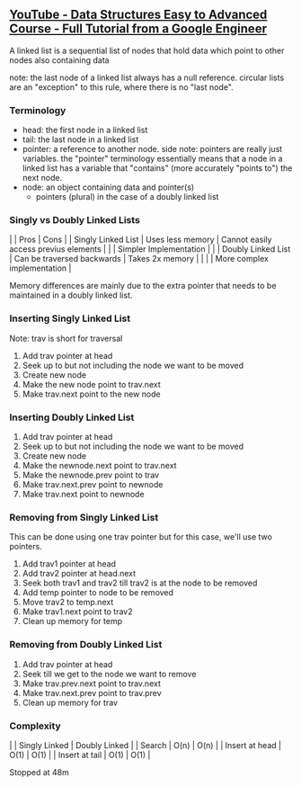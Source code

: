 ## [YouTube - Data Structures Easy to Advanced Course - Full Tutorial from a Google Engineer](https://www.youtube.com/watch?v=RBSGKlAvoiM)
A linked list is a sequential list of nodes that hold data which point to other nodes also containing data

note: the last node of a linked list always has a null reference. circular lists are an "exception" to this rule, where there is no "last node".

### Terminology
- head: the first node in a linked list
- tail: the last node in a linked list
- pointer: a reference to another node. side note: pointers are really just variables. the "pointer" terminology essentially means that a node in a linked list has a variable that "contains" (more accurately "points to") the next node.
- node: an object containing data and pointer(s)
  - pointers (plural) in the case of a doubly linked list

### Singly vs Doubly Linked Lists
| | Pros | Cons |
| Singly Linked List | Uses less memory | Cannot easily access previus elements |
| | Simpler Implementation | |
| Doubly Linked List | Can be traversed backwards | Takes 2x memory |
| | | More complex implementation |

Memory differences are mainly due to the extra pointer that needs to be maintained in a doubly linked list.

### Inserting Singly Linked List
Note: trav is short for traversal
1. Add trav pointer at head
2. Seek up to but not including the node we want to be moved
3. Create new node
4. Make the new node point to trav.next
5. Make trav.next point to the new node

### Inserting Doubly Linked List
1. Add trav pointer at head
2. Seek up to but not including the node we want to be moved
3. Create new node
4. Make the newnode.next point to trav.next
5. Make the newnode.prev point to trav
6. Make trav.next.prev point to newnode
7. Make trav.next point to newnode

### Removing from Singly Linked List
This can be done using one trav pointer but for this case, we'll use two pointers.
1. Add trav1 pointer at head
2. Add trav2 pointer at head.next
3. Seek both trav1 and trav2 till trav2 is at the node to be removed
4. Add temp pointer to node to be removed
5. Move trav2 to temp.next
6. Make trav1.next point to trav2
7. Clean up memory for temp

### Removing from Doubly Linked List
1. Add trav pointer at head
2. Seek till we get to the node we want to remove
3. Make trav.prev.next point to trav.next
4. Make trav.next.prev point to trav.prev
5. Clean up memory for trav

### Complexity
| | Singly Linked | Doubly Linked |
| Search | O(n) | O(n) |
| Insert at head | O(1) | O(1) |
| Insert at tail | O(1) | O(1) |

Stopped at 48m
